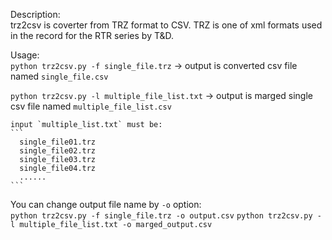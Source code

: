 
Description:  
  trz2csv is coverter from TRZ format to CSV.
  TRZ is one of xml formats used in the record for 
  the RTR series by T&D.
  
Usage:  
  `python trz2csv.py -f single_file.trz`
    -> output is converted csv file named `single_file.csv`
    
  `python trz2csv.py -l multiple_file_list.txt`
    -> output is marged single csv file named `multiple_file_list.csv`
    
    input `multiple_list.txt` must be:  
    ```
      single_file01.trz
      single_file02.trz
      single_file03.trz
      single_file04.trz
      ......
    ```
  You can change output file name by `-o` option:  
    `python trz2csv.py -f single_file.trz -o output.csv`
    `python trz2csv.py -l multiple_file_list.txt -o marged_output.csv`
    
